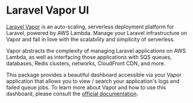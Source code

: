 # Laravel Vapor UI

[Laravel Vapor](https://vapor.laravel.com) is an auto-scaling, serverless deployment platform for Laravel, powered by AWS Lambda. Manage your Laravel infrastructure on Vapor and fall in love with the scalability and simplicity of serverless.

Vapor abstracts the complexity of managing Laravel applications on AWS Lambda, as well as interfacing those applications with SQS queues, databases, Redis clusters, networks, CloudFront CDN, and more.

This package provides a beautiful dashboard accessible via your Vapor application that allows you to view / search your application's logs and failed queue jobs. To learn more about Vapor and how to use this dashboard, please consult the [official documentation](https://docs.vapor.build/1.0/introduction.html#installing-the-vapor-ui-dashboard).
